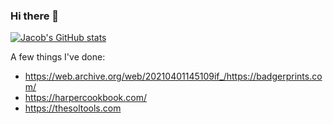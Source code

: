 ### Hi there 👋
[![Jacob's GitHub stats](https://github-readme-stats.vercel.app/api?username=jacstrong)](https://github.com/anuraghazra/github-readme-stats)

<!--
**jacstrong/jacstrong** is a ✨ _special_ ✨ repository because its `README.md` (this file) appears on your GitHub profile.

Here are some ideas to get you started:

- 🔭 I’m currently working on ...
- 🌱 I’m currently learning ...
- 👯 I’m looking to collaborate on ...
- 🤔 I’m looking for help with ...
- 💬 Ask me about ...
- 📫 How to reach me: ...
- 😄 Pronouns: ...
- ⚡ Fun fact: ...
-->

A few things I've done:

- https://web.archive.org/web/20210401145109if_/https://badgerprints.com/
- https://harpercookbook.com/
- https://thesoltools.com
